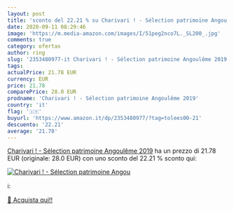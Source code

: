 ```yaml
---
layout: post
title: 'sconto del 22.21 % su Charivari ! - Sélection patrimoine Angou  '
date: 2020-09-11 08:29:46
image: 'https://m.media-amazon.com/images/I/51peg2nco7L._SL200_.jpg'
comments: true
category: ofertas
author: ring
slug: '2353480977-it Charivari ! - Sélection patrimoine Angoulême 2019'
tags: 
actualPrice: 21.78 EUR
currency: EUR
price: 21.78
comparePrice: 28.0 EUR
prodname: 'Charivari ! - Sélection patrimoine Angoulême 2019'
country: 'it'
flag: '🇮🇹'
buyurl: 'https://www.amazon.it/dp/2353480977/?tag=tolees00-21'
descuento: '22.21'
average: '21.78'
---
```


[Charivari ! - Sélection patrimoine Angoulême 2019](https://www.amazon.it/dp/2353480977/?tag=tolees00-21) ha un prezzo di 21.78 EUR (originale: 28.0 EUR) con uno sconto del 22.21 % sconto qui:

[![Charivari ! - Sélection patrimoine Angou](https://m.media-amazon.com/images/I/51peg2nco7L._SL200_.jpg)](https://www.amazon.it/dp/2353480977/?tag=tolees00-21)

ℹ️:


[🛒 Acquista qui!!](https://www.amazon.it/dp/2353480977/?tag=tolees00-21)
